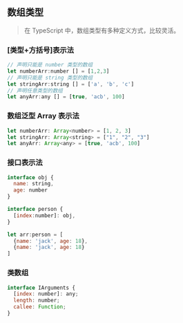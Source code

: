 ##  数组类型

>  在 TypeScript 中，数组类型有多种定义方式，比较灵活。 



### [类型+方括号]表示法

```js
// 声明只能是 number 类型的数组
let numberArr:number [] = [1,2,3]
// 声明只能是 string 类型的数组
let stringArr:string [] = ['a', 'b', 'c']
// 声明任意类型的数组
let anyArr:any [] = [true, 'acb', 100]
```



### 数组泛型 Array<elemType> 表示法

```js
let numberArr: Array<number> = [1, 2, 3]
let stringArr: Array<string> = ["1", "2", "3"]
let anyArr: Array<any> = [true, 'acb', 100]
```



### 接口表示法

```js
interface obj {
  name: string,
  age: number
}

interface person {
  [index:number]: obj,
}

let arr:person = [
  {name: 'jack', age: 18},
  {name: 'jack', age: 18}
]
```



### 类数组

> 

```js
interface IArguments {
  [index: number]: any;
  length: number;
  callee: Function;
}
```

